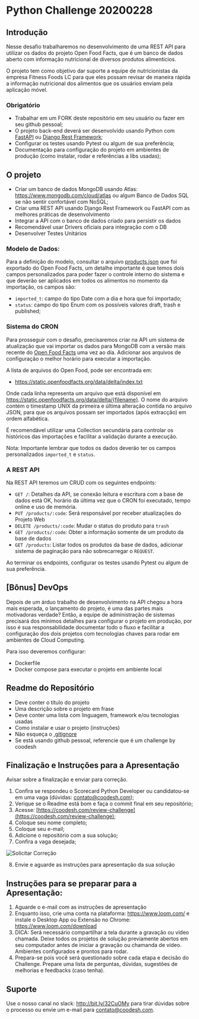 # Python Challenge 20200228

## Introdução

Nesse desafio trabalharemos no desenvolvimento de uma REST API para utilizar os dados do projeto Open Food Facts, que é um banco de dados aberto com informação nutricional de diversos produtos alimentícios.

O projeto tem como objetivo dar suporte a equipe de nutricionistas da empresa Fitness Foods LC para que eles possam revisar de maneira rápida a informação nutricional dos alimentos que os usuários enviam pela aplicação móvel.

### Obrigatório
 
- Trabalhar em um FORK deste repositório em seu usuário ou fazer em seu github pessoal;
- O projeto back-end deverá ser desenvolvido usando Python com [FastAPI](https://fastapi.tiangolo.com/) ou [Django Rest Framework](https://www.django-rest-framework.org);
- Configurar os testes usando Pytest ou algum de sua preferência;
- Documentação para configuração do projeto em ambientes de produção (como instalar, rodar e referências a libs usadas);
 

## O projeto
 
- Criar um banco de dados MongoDB usando Atlas: https://www.mongodb.com/cloud/atlas ou algum Banco de Dados SQL se não sentir confortável com NoSQL;
- Criar uma REST API usando Django Rest Framework ou FastAPI com as melhores práticas de desenvolvimento
- Integrar a API com o banco de dados criado para persistir os dados
- Recomendável usar Drivers oficiais para integração com o DB
- Desenvolver Testes Unitários

### Modelo de Dados:

Para a definição do modelo, consultar o arquivo [products.json](./products.json) que foi exportado do Open Food Facts, um detalhe importante é que temos dois campos personalizados para poder fazer o controle interno do sistema e que deverão ser aplicados em todos os alimentos no momento da importação, os campos são:

- `imported_t`: campo do tipo Date com a dia e hora que foi importado;
- `status`: campo do tipo Enum com os possíveis valores draft, trash e published;

### Sistema do CRON

Para prosseguir com o desafio, precisaremos criar na API um sistema de atualização que vai importar os dados para MongoDB com a versão mais recente do [Open Food Facts](https://br.openfoodfacts.org/data) uma vez ao día. Adicionar aos arquivos de configuração o melhor horário para executar a importação.

A lista de arquivos do Open Food, pode ser encontrada em: 

- https://static.openfoodfacts.org/data/delta/index.txt

Onde cada linha representa um arquivo que está disponível em https://static.openfoodfacts.org/data/delta/{filename}. O nome do arquivo contém o timestamp UNIX da primeira e última alteração contida no arquivo JSON, para que os arquivos possam ser importados (após extracção) em ordem alfabética.

É recomendável utilizar uma Collection secundária para controlar os históricos das importações e facilitar a validação durante a execução.

Nota: Importante lembrar que todos os dados deverão ter os campos personalizados `imported_t` e `status`.

### A REST API

Na REST API teremos um CRUD com os seguintes endpoints:

 - `GET /`: Detalhes da API, se conexão leitura e escritura com a base de dados está OK, horário da última vez que o CRON foi executado, tempo online e uso de memória.
 - `PUT /products/:code`: Será responsável por receber atualizações do Projeto Web
 - `DELETE /products/:code`: Mudar o status do produto para `trash`
 - `GET /products/:code`: Obter a informação somente de um produto da base de dados
 - `GET /products`: Listar todos os produtos da base de dados, adicionar sistema de paginação para não sobrecarregar o `REQUEST`.

Ao terminar os endpoints, configurar os testes usando Pytest ou algum de sua preferência.


## [Bônus] DevOps

Depois de um árduo trabalho de desenvolvimento na API chegou a hora mais esperada, 
o lançamento do projeto, é uma das partes mais motivadoras verdade? Então, a equipe de administração de 
sistemas precisará dos mínimos detalhes para configurar o projeto em produção, 
por isso é sua responsabilidade documentar todo o fluxo e facilitar a configuração dos dois projetos com 
tecnologias chaves para rodar em ambientes de Cloud Computing. 

Para isso deveremos configurar:

- Dockerfile
- Docker compose para executar o projeto em ambiente local


## Readme do Repositório

- Deve conter o título do projeto
- Uma descrição sobre o projeto em frase
- Deve conter uma lista com linguagem, framework e/ou tecnologias usadas
- Como instalar e usar o projeto (instruções)
- Não esqueça o [.gitignore](https://www.toptal.com/developers/gitignore)
- Se está usando github pessoal, referencie que é um challenge by coodesh 

## Finalização e Instruções para a Apresentação

Avisar sobre a finalização e enviar para correção.

1. Confira se respondeu o Scorecard Python Developer ou candidatou-se em uma vaga (dúvidas: contato@coodesh.com);
2. Verique se o Readme está bom e faça o commit final em seu repositório;
3. Acesse: [https://coodesh.com/review-challenge](https://coodesh.com/review-challenge);
4. Coloque seu nome completo; 
5. Coloque seu e-mail;
6. Adicione o repositório com a sua solução;
7. Confira a vaga desejada;

![Solicitar Correção](https://res.cloudinary.com/coodesh/image/upload/v1612571243/coodesh-teams/challenges/repo.gif)

8. Envie e aguarde as instruções para apresentação da sua solução

## Instruções para se preparar para a Apresentação:

1. Aguarde o e-mail com as instruções de apresentação 
2. Enquanto isso, crie uma conta na plataforma: https://www.loom.com/ e instale o Desktop App ou Extensão no Chrome: https://www.loom.com/download 
3. DICA: Será necessário compartilhar a tela durante a gravação ou vídeo chamada. Deixe todos os projetos de solução previamente abertos em seu computador antes de iniciar a gravação ou chamanda de vídeo. Ambientes configurados e prontos para rodar.
4. Prepara-se pois você será questionado sobre cada etapa e decisão do Challenge. Prepare uma lista de perguntas, dúvidas, sugestões de melhorias e feedbacks (caso tenha).

## Suporte

Use o nosso canal no slack: http://bit.ly/32CuOMy para tirar dúvidas sobre o processo ou envie um e-mail para contato@coodesh.com.

